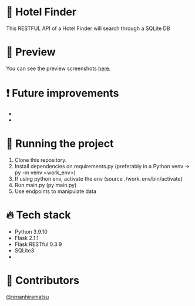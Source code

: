 # 🏨 Hotel Finder
This RESTFUL API of a Hotel Finder will search through a SQLite DB 

# 📱 Preview
You can see the preview screenshots [here.](https://www.renanhiramatsu.com/#3)

# ❗ Future improvements
- 
- 
# 🔧 Running the project
1. Clone this repository.
2. Install dependencies on requirements.py (preferably in a Python venv -> py -m venv <work_env>)
3. If using python env, activate the env (source ./work_env/bin/activate)
4. Run main.py (py main.py)
5. Use endpoints to manipulate data

# 🔥 Tech stack
- Python 3.9.10
- Flask 2.1.1
- Flask RESTful 0.3.9
- SQLite3
- 

# 👨 Contributors
[@renanhiramatsu](https://www.linkedin.com/in/renan-hiramatsu-83583216a/)
